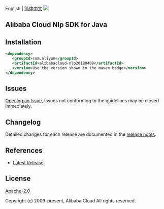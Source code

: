 English | [简体中文](README-CN.md)
![](https://aliyunsdk-pages.alicdn.com/icons/AlibabaCloud.svg)

## Alibaba Cloud Nlp SDK for Java

## Installation

```xml
<dependency>
   <groupId>com.aliyun</groupId>
   <artifactId>alibabacloud-nlp20180408</artifactId>
   <version>Use the version shown in the maven badge</version>
</dependency>
```

## Issues
[Opening an Issue](https://github.com/aliyun/alibabacloud-java-async-sdk/issues/new), Issues not conforming to the guidelines may be closed immediately.

## Changelog
Detailed changes for each release are documented in the [release notes](./ChangeLog.txt).

## References
* [Latest Release](https://github.com/aliyun/alibabacloud-async-java-sdk/)

## License
[Apache-2.0](http://www.apache.org/licenses/LICENSE-2.0)

Copyright (c) 2009-present, Alibaba Cloud All rights reserved.